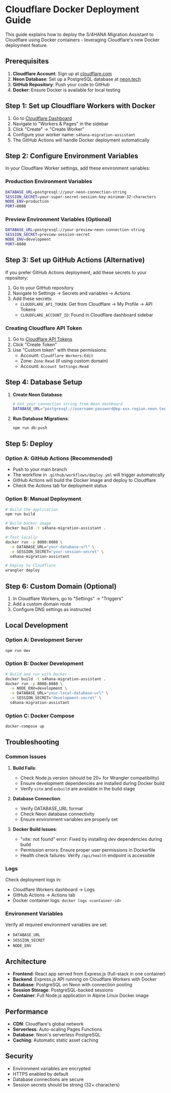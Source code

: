 # Cloudflare Docker Deployment Guide

This guide explains how to deploy the S/4HANA Migration Assistant to Cloudflare using Docker containers - leveraging Cloudflare's new Docker deployment feature.

## Prerequisites

1. **Cloudflare Account**: Sign up at [cloudflare.com](https://cloudflare.com)
2. **Neon Database**: Set up a PostgreSQL database at [neon.tech](https://neon.tech)
3. **GitHub Repository**: Push your code to GitHub
4. **Docker**: Ensure Docker is available for local testing

## Step 1: Set up Cloudflare Workers with Docker

1. Go to [Cloudflare Dashboard](https://dash.cloudflare.com/)
2. Navigate to "Workers & Pages" in the sidebar
3. Click "Create" → "Create Worker"
4. Configure your worker name: `s4hana-migration-assistant`
5. The GitHub Actions will handle Docker deployment automatically

## Step 2: Configure Environment Variables

In your Cloudflare Worker settings, add these environment variables:

### Production Environment Variables
```bash
DATABASE_URL=postgresql://your-neon-connection-string
SESSION_SECRET=your-super-secret-session-key-minimum-32-characters
NODE_ENV=production
PORT=8080
```

### Preview Environment Variables (Optional)
```bash
DATABASE_URL=postgresql://your-preview-neon-connection-string
SESSION_SECRET=preview-session-secret
NODE_ENV=development
PORT=8080
```

## Step 3: Set up GitHub Actions (Alternative)

If you prefer GitHub Actions deployment, add these secrets to your repository:

1. Go to your GitHub repository
2. Navigate to Settings → Secrets and variables → Actions
3. Add these secrets:
   - `CLOUDFLARE_API_TOKEN`: Get from Cloudflare → My Profile → API Tokens
   - `CLOUDFLARE_ACCOUNT_ID`: Found in Cloudflare dashboard sidebar

### Creating Cloudflare API Token

1. Go to [Cloudflare API Tokens](https://dash.cloudflare.com/profile/api-tokens)
2. Click "Create Token"
3. Use "Custom token" with these permissions:
   - Account: `Cloudflare Workers:Edit`
   - Zone: `Zone:Read` (if using custom domain)
   - Account: `Account Settings:Read`

## Step 4: Database Setup

1. **Create Neon Database**:
   ```bash
   # Get your connection string from Neon dashboard
   DATABASE_URL="postgresql://username:password@ep-xxx.region.neon.tech/dbname"
   ```

2. **Run Database Migrations**:
   ```bash
   npm run db:push
   ```

## Step 5: Deploy

### Option A: GitHub Actions (Recommended)
- Push to your main branch
- The workflow in `.github/workflows/deploy.yml` will trigger automatically
- GitHub Actions will build the Docker image and deploy to Cloudflare
- Check the Actions tab for deployment status

### Option B: Manual Deployment
```bash
# Build the application
npm run build

# Build Docker image
docker build -t s4hana-migration-assistant .

# Test locally
docker run -p 8080:8080 \
  -e DATABASE_URL="your-database-url" \
  -e SESSION_SECRET="your-session-secret" \
  s4hana-migration-assistant

# Deploy to Cloudflare
wrangler deploy
```

## Step 6: Custom Domain (Optional)

1. In Cloudflare Workers, go to "Settings" → "Triggers"
2. Add a custom domain route
3. Configure DNS settings as instructed

## Local Development

### Option A: Development Server
```bash
npm run dev
```

### Option B: Docker Development
```bash
# Build and run with Docker
docker build -t s4hana-migration-assistant .
docker run -p 8080:8080 \
  -e NODE_ENV=development \
  -e DATABASE_URL="your-local-database-url" \
  -e SESSION_SECRET="development-secret" \
  s4hana-migration-assistant
```

### Option C: Docker Compose
```bash
docker-compose up
```

## Troubleshooting

### Common Issues

1. **Build Fails**: 
   - Check Node.js version (should be 20+ for Wrangler compatibility)
   - Ensure development dependencies are installed during Docker build
   - Verify `vite` and `esbuild` are available in the build stage

2. **Database Connection**: 
   - Verify DATABASE_URL format
   - Check Neon database connectivity
   - Ensure environment variables are properly set

3. **Docker Build Issues**:
   - "vite: not found" error: Fixed by installing dev dependencies during build
   - Permission errors: Ensure proper user permissions in Dockerfile
   - Health check failures: Verify `/api/health` endpoint is accessible

### Logs

Check deployment logs in:
- Cloudflare Workers dashboard → Logs
- GitHub Actions → Actions tab
- Docker container logs: `docker logs <container-id>`

### Environment Variables

Verify all required environment variables are set:
- `DATABASE_URL`
- `SESSION_SECRET`
- `NODE_ENV`

## Architecture

- **Frontend**: React app served from Express.js (full-stack in one container)
- **Backend**: Express.js API running on Cloudflare Workers with Docker
- **Database**: PostgreSQL on Neon with connection pooling
- **Session Storage**: PostgreSQL-backed sessions
- **Container**: Full Node.js application in Alpine Linux Docker image

## Performance

- **CDN**: Cloudflare's global network
- **Serverless**: Auto-scaling Pages Functions
- **Database**: Neon's serverless PostgreSQL
- **Caching**: Automatic static asset caching

## Security

- Environment variables are encrypted
- HTTPS enabled by default
- Database connections are secure
- Session secrets should be strong (32+ characters)